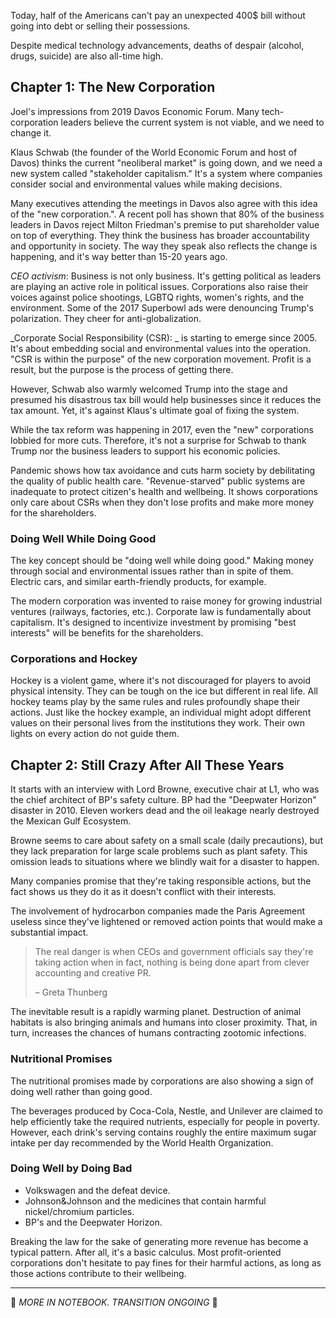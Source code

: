 Today, half of the Americans can't pay an unexpected 400$ bill without going into debt or selling their possessions.

Despite medical technology advancements, deaths of despair (alcohol, drugs, suicide) are also all-time high.

## Chapter 1: The New Corporation

Joel's impressions from 2019 Davos Economic Forum. Many tech-corporation leaders believe the current system is not viable, and we need to change it.

Klaus Schwab (the founder of the World Economic Forum and host of Davos) thinks the current "neoliberal market" is going down, and we need a new system called "stakeholder capitalism." It's a system where companies consider social and environmental values while making decisions.

Many executives attending the meetings in Davos also agree with this idea of the "new corporation.". A recent poll has shown that 80% of the business leaders in Davos reject Milton Friedman's premise to put shareholder value on top of everything. They think the business has broader accountability and opportunity in society. The way they speak also reflects the change is happening, and it's way better than 15-20 years ago.

_CEO activism_: Business is not only business. It's getting political as leaders are playing an active role in political issues. Corporations also raise their voices against police shootings, LGBTQ rights, women's rights, and the environment. Some of the 2017 Superbowl ads were denouncing Trump's polarization. They cheer for anti-globalization.

_Corporate Social Responsibility (CSR): _ is starting to emerge since 2005. It's about embedding social and environmental values into the operation. "CSR is within the purpose" of the new corporation movement. Profit is a result, but the purpose is the process of getting there.

However, Schwab also warmly welcomed Trump into the stage and presumed his disastrous tax bill would help businesses since it reduces the tax amount. Yet, it's against Klaus's ultimate goal of fixing the system.

While the tax reform was happening in 2017, even the "new" corporations lobbied for more cuts. Therefore, it's not a surprise for Schwab to thank Trump nor the business leaders to support his economic policies.

Pandemic shows how tax avoidance and cuts harm society by debilitating the quality of public health care. "Revenue-starved" public systems are inadequate to protect citizen's health and wellbeing. It shows corporations only care about CSRs when they don't lose profits and make more money for the shareholders.

### Doing Well While Doing Good

The key concept should be "doing well while doing good." Making money through social and environmental issues rather than in spite of them. Electric cars, and similar earth-friendly products, for example.

The modern corporation was invented to raise money for growing industrial ventures (railways, factories, etc.). Corporate law is fundamentally about capitalism. It's designed to incentivize investment by promising "best interests" will be benefits for the shareholders.

### Corporations and Hockey

Hockey is a violent game, where it's not discouraged for players to avoid physical intensity. They can be tough on the ice but different in real life. All hockey teams play by the same rules and rules profoundly shape their actions. Just like the hockey example, an individual might adopt different values on their personal lives from the institutions they work. Their own lights on every action do not guide them.

## Chapter 2: Still Crazy After All These Years

It starts with an interview with Lord Browne, executive chair at L1, who was the chief architect of BP's safety culture. BP had the "Deepwater Horizon" disaster in 2010. Eleven workers dead and the oil leakage nearly destroyed the Mexican Gulf Ecosystem.

Browne seems to care about safety on a small scale (daily precautions), but they lack preparation for large scale problems such as plant safety. This omission leads to situations where we blindly wait for a disaster to happen.

Many companies promise that they're taking responsible actions, but the fact shows us they do it as it doesn't conflict with their interests.

The involvement of hydrocarbon companies made the Paris Agreement useless since they've lightened or removed action points that would make a substantial impact.

> The real danger is when CEOs and government officials say they're taking action when in fact, nothing is being done apart from clever accounting and creative PR.
>
> – Greta Thunberg

The inevitable result is a rapidly warming planet. Destruction of animal habitats is also bringing animals and humans into closer proximity. That, in turn, increases the chances of humans contracting zootomic infections.

### Nutritional Promises

The nutritional promises made by corporations are also showing a sign of doing well rather than going good.

The beverages produced by Coca-Cola, Nestle, and Unilever are claimed to help efficiently take the required nutrients, especially for people in poverty. However, each drink's serving contains roughly the entire maximum sugar intake per day recommended by the World Health Organization.

### Doing Well by Doing Bad

- Volkswagen and the defeat device.
- Johnson&Johnson and the medicines that contain harmful nickel/chromium particles.
- BP's and the Deepwater Horizon.

Breaking the law for the sake of generating more revenue has become a typical pattern. After all, it's a basic calculus. Most profit-oriented corporations don't hesitate to pay fines for their harmful actions, as long as those actions contribute to their wellbeing.

---

🥸 _MORE IN NOTEBOOK. TRANSITION ONGOING_ 🥸
